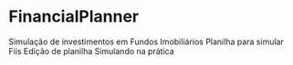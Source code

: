 # FinancialPlanner
Simulação de investimentos em Fundos Imobiliários
Planilha para simular Fiis
Edição de planilha
Simulando na prática

